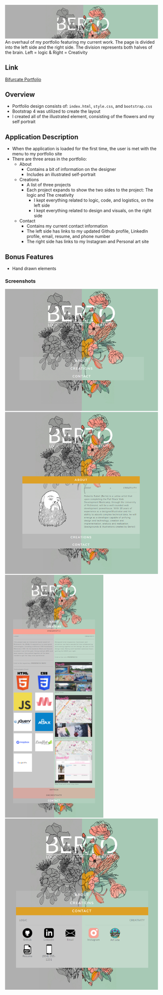 ![head image](https://github.com/Bertodemus/Bifurcate/blob/main/assets/images/headerImage.png)<br>
An overhaul of my portfolio featuring my current work. The page is divided into the left side and the right side. The division represents both halves of the brain.
Left = logic & Right = Creativity

## Link
[Bifurcate Portfolio](https://bertodemus.github.io/Bifurcate/)

## Overview

* Portfolio design consists of: `index.html`, `style.css`, and `bootstrap.css`
* Bootstrap 4 was utilized to create the layout
* I created all of the illustrated element, consisting of the flowers and my self portrait

## Application Description

* When the application is loaded for the first time, the user is met with the menu to my portfolio site
* There are three areas in the portfolio:
    * About
        * Contains a bit of information on the designer
        * Includes an illustrated self-portrait
    * Creations
        * A list of three projects
        * Each project expands to show the two sides to the project: The logic and The creativity
          * I kept everything related to logic, code, and logistics, on the left side
          * I kept everything related to design and visuals, on the right side
    * Contact
        * Contains my current contact information
        * The left side has links to my updated Github profile, LinkedIn profile, email, resume, and phone number
        * The right side has links to my Instagram and Personal art site

## Bonus Features

* Hand drawn elements

### Screenshots

<img src="https://github.com/Bertodemus/Bifurcate/blob/main/assets/images/mainView.png" width="600">
<img src="https://github.com/Bertodemus/Bifurcate/blob/main/assets/images/aboutView.png" width="600">
<img src="https://github.com/Bertodemus/Bifurcate/blob/main/assets/images/portView.png" height="800">
<img src="https://github.com/Bertodemus/Bifurcate/blob/main/assets/images/contactView.png" width="600">
